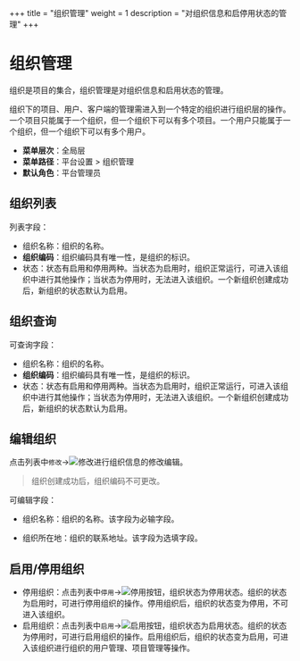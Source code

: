 +++
title = "组织管理"
weight = 1
description = "对组织信息和启停用状态的管理"
+++

# 组织管理

组织是项目的集合，组织管理是对组织信息和启用状态的管理。

组织下的项目、用户、客户端的管理需进入到一个特定的组织进行组织层的操作。一个项目只能属于一个组织，但一个组织下可以有多个项目。一个用户只能属于一个组织，但一个组织下可以有多个用户。

  - **菜单层次**：全局层
  - **菜单路径**：平台设置 > 组织管理
  - **默认角色**：平台管理员

<h2 id="1">组织列表</h2>

列表字段：

- 组织名称：组织的名称。
- **组织编码**：组织编码具有唯一性，是组织的标识。
- 状态：状态有启用和停用两种。当状态为启用时，组织正常运行，可进入该组织中进行其他操作；当状态为停用时，无法进入该组织。一个新组织创建成功后，新组织的状态默认为启用。

<h2 id="2">组织查询</h2>

可查询字段：

- 组织名称：组织的名称。
- **组织编码**：组织编码具有唯一性，是组织的标识。
- 状态：状态有启用和停用两种。当状态为启用时，组织正常运行，可进入该组织中进行其他操作；当状态为停用时，无法进入该组织。一个新组织创建成功后，新组织的状态默认为启用。


<h2 id="4">编辑组织</h2>

点击列表中`修改`→![修改](/docs/user-guide/system-configuration/platform/image/update.png)进行组织信息的修改编辑。
<blockquote class="note">
         组织创建成功后，组织编码不可更改。
      </blockquote>  
可编辑字段：

- 组织名称：组织的名称。该字段为必输字段。

- 组织所在地：组织的联系地址。该字段为选填字段。

<h2 id="5">启用/停用组织</h2>

- 停用组织：点击列表中`停用`→![停用按钮](/docs/user-guide/system-configuration/platform/image/stop_button.png)，组织状态为停用状态。组织的状态为启用时，可进行停用组织的操作。停用组织后，组织的状态变为停用，不可进入该组织。
- 启用组织：点击列表中`启用`→![启用按钮](/docs/user-guide/system-configuration/platform/image/start_button.png)，组织状态为启用状态。组织的状态为停用时，可进行启用组织的操作。启用组织后，组织的状态变为启用，可进入该组织进行组织的用户管理、项目管理等操作。